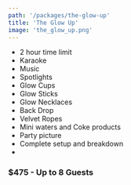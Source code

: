 ```yaml
---
path: '/packages/the-glow-up'
title: 'The Glow Up'
image: 'the_glow_up.png'
---
```


* 2 hour time limit
* Karaoke
* Music
* Spotlights
* Glow Cups
* Glow Sticks
* Glow Necklaces
* Back Drop
* Velvet Ropes
* Mini waters and Coke products
* Party picture
* Complete setup and breakdown
* 
### $475 - Up to 8 Guests